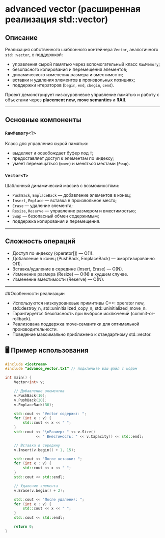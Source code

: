 # advanced vector (расширенная реализация std::vector)

## Описание
Реализация собственного шаблонного контейнера `Vector`, аналогичного `std::vector`, с поддержкой:
- управления сырой памятью через вспомогательный класс `RawMemory`;
- безопасного копирования и перемещения элементов;
- динамического изменения размера и вместимости;
- вставки и удаления элементов в произвольных позициях;
- поддержки итераторов (`begin`, `end`, `cbegin`, `cend`).

Проект демонстрирует низкоуровневое управление памятью и работу с объектами через **placement new**, **move semantics** и **RAII**.

---

## Основные компоненты

### `RawMemory<T>`
Класс для управления сырой памятью:
- выделяет и освобождает буфер под `T`;
- предоставляет доступ к элементам по индексу;
- умеет перемещаться (`move`) и меняться местами (`Swap`).

### `Vector<T>`
Шаблонный динамический массив с возможностями:
- `PushBack`, `EmplaceBack` — добавление элементов в конец;
- `Insert`, `Emplace` — вставка в произвольное место;
- `Erase` — удаление элемента;
- `Resize`, `Reserve` — управление размером и вместимостью;
- `Swap` — безопасный обмен содержимым;
- поддержка копирования и перемещения.

---

## Сложность операций
- Доступ по индексу (operator[]) — O(1).
- Добавление в конец (PushBack, EmplaceBack) — амортизированно O(1).
- Вставка/удаление в середине (Insert, Erase) — O(N).
- Изменение размера (Resize) — O(N) в худшем случае.
- Изменение вместимости (Reserve) — O(N).

---

##Особенности реализации
- Используются низкоуровневые примитивы C++: operator new, std::destroy_n, std::uninitialized_copy_n, std::uninitialized_move_n.
- Гарантируется безопасность при выбросе исключений (commit-or-rollback).
- Реализована поддержка move-семантики для оптимальной производительности.
- Поведение максимально приближено к стандартному std::vector.



## 🖥 Пример использования

```cpp
#include <iostream>
#include "advance_vector.txt" // подключите ваш файл с кодом

int main() {
    Vector<int> v;

    // Добавление элементов
    v.PushBack(10);
    v.PushBack(20);
    v.EmplaceBack(30);

    std::cout << "Vector содержит: ";
    for (int x : v) {
        std::cout << x << " ";
    }
    std::cout << "\nРазмер: " << v.Size() 
              << " Вместимость: " << v.Capacity() << std::endl;

    // Вставка в середину
    v.Insert(v.begin() + 1, 15);

    std::cout << "После вставки: ";
    for (int x : v) {
        std::cout << x << " ";
    }
    std::cout << std::endl;

    // Удаление элемента
    v.Erase(v.begin() + 2);

    std::cout << "После удаления: ";
    for (int x : v) {
        std::cout << x << " ";
    }
    std::cout << std::endl;

    return 0;
}
